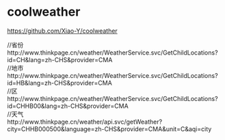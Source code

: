 # coolweather
https://github.com/Xiao-Y/coolweather

<p>
//省份<br>
http://www.thinkpage.cn/weather/WeatherService.svc/GetChildLocations?id=CH&lang=zh-CHS&provider=CMA
<br>
//地市<br>
http://www.thinkpage.cn/weather/WeatherService.svc/GetChildLocations?id=HB&lang=zh-CHS&provider=CMA
<br>
//区<br>
http://www.thinkpage.cn/weather/WeatherService.svc/GetChildLocations?id=CHHB00&lang=zh-CHS&provider=CMA
<br>
//天气<br>
http://www.thinkpage.cn/weather/api.svc/getWeather?city=CHHB000500&language=zh-CHS&provider=CMA&unit=C&aqi=city
